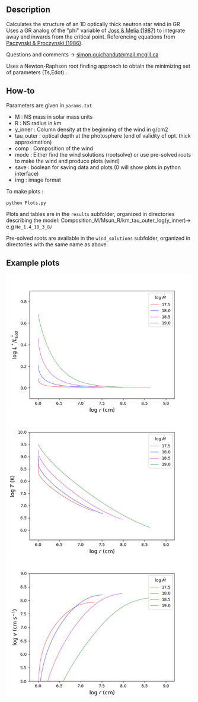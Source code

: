 ## Description

Calculates the structure of an 1D optically thick neutron star wind in GR 
Uses a GR analog of the "phi" variable of [Joss & Melia (1987)](http://adsabs.harvard.edu/abs/1987ApJ...312..700J) to integrate away and inwards from the critical point.
Referencing equations from [Paczynski & Proczynski (1986)](http://adsabs.harvard.edu/abs/1986ApJ...302..519P).

Questions and comments -> simon.guichandut@mail.mcgill.ca

Uses a Newton-Raphson root finding approach to obtain the minimizing set of parameters (Ts,Edot) .  


## How-to

Parameters are given in `params.txt`
* M : NS mass in solar mass units                                                             
* R : NS radius in km                                                                                        
* y_inner : Column density at the beginning of the wind in g/cm2 
* tau_outer : optical depth at the photosphere (end of validity of opt. thick approximation)
* comp : Composition of the wind
* mode : Either find the wind solutions (rootsolve) or use pre-solved roots to make the wind and produce plots (wind)
* save : boolean for saving data and plots (0 will show plots in python interface)
* img : image format 


To make plots :

    python Plots.py

Plots and tables are in the `results` subfolder, organized in directories describing the model:
Composition_M/Msun_R/km_tau_outer_log(y_inner)-> e.g `He_1.4_10_3_8/`

Pre-solved roots are available in the `wind_solutions` subfolder, organized in directories with the same name as above.


## Example plots

![](/results/He_1.4_10_3_4_OLD/plots/Luminosity.png)
![](/results/He_1.4_10_3_4_OLD/plots/Temperature1.png)
![](/results/He_1.4_10_3_4_OLD/plots/Velocity.png)

